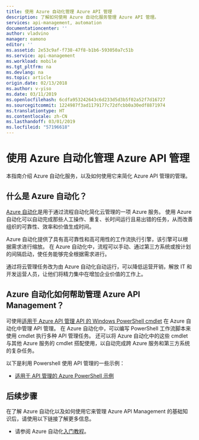 ```yaml
---
title: 使用 Azure 自动化管理 Azure API 管理
description: 了解如何使用 Azure 自动化服务管理 Azure API 管理。
services: api-management, automation
documentationcenter: ''
author: vladvino
manager: eamono
editor: ''
ms.assetid: 2e53c9af-f738-47f8-b1b6-593050a7c51b
ms.service: api-management
ms.workload: mobile
ms.tgt_pltfrm: na
ms.devlang: na
ms.topic: article
origin.date: 02/13/2018
ms.author: v-yiso
ms.date: 03/11/2019
ms.openlocfilehash: 6cdfa953242643c6d233d5d3b5f02a52f7d16727
ms.sourcegitcommit: 1224987f3ad1179177c72dfcbb0a30edf8871974
ms.translationtype: HT
ms.contentlocale: zh-CN
ms.lasthandoff: 03/01/2019
ms.locfileid: "57196618"
---
```

# <a name="managing-azure-api-management-using-azure-automation"></a>使用 Azure 自动化管理 Azure API 管理
本指南介绍 Azure 自动化服务，以及如何使用它来简化 Azure API 管理的管理。

## <a name="what-is-azure-automation"></a>什么是 Azure 自动化？
[Azure 自动化](/automation/)是用于通过流程自动化简化云管理的一项 Azure 服务。 使用 Azure 自动化可以自动完成那些人工操作、重复、长时间运行且易出错的任务，从而改善组织的可靠性、效率和价值生成时间。

Azure 自动化提供了具有高可靠性和高可用性的工作流执行引擎，该引擎可以根据需求进行缩放。 在 Azure 自动化中，流程可以手动、通过第三方系统或按计划的间隔启动，使任务能够完全根据需求进行。

通过将云管理任务改为由 Azure 自动化自动运行，可以降低运营开销，解放 IT 和开发运营人员，让他们将精力集中在增加企业价值的工作上。

## <a name="how-can-azure-automation-help-manage-azure-api-management"></a>Azure 自动化如何帮助管理 Azure API Management？
可使用[适用于 Azure API 管理 API 的 Windows PowerShell cmdlet](https://docs.microsoft.com/powershell/module/az.apimanagement) 在 Azure 自动化中管理 API 管理。 在 Azure 自动化中，可以编写 PowerShell 工作流脚本来使用 cmdlet 执行多种 API 管理任务。 还可以将 Azure 自动化中的这些 cmdlet 与其他 Azure 服务的 cmdlet 搭配使用，以自动完成跨 Azure 服务和第三方系统的复杂任务。

以下是利用 Powershell 使用 API 管理的一些示例：

* [适用于 API 管理的 Azure PowerShell 示例](/api-management/powershell-samples)

## <a name="next-steps"></a>后续步骤
在了解 Azure 自动化以及如何使用它来管理 Azure API Management 的基础知识后，请使用以下链接了解更多信息。

* 请参阅 Azure 自动化[入门教程](../automation/automation-first-runbook-graphical.md)。

